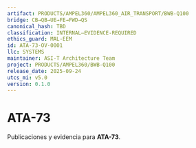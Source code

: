 ```yaml
---
artifact: PRODUCTS/AMPEL360/AMPEL360_AIR_TRANSPORT/BWB-Q100
bridge: CB→QB→UE→FE→FWD→QS
canonical_hash: TBD
classification: INTERNAL–EVIDENCE-REQUIRED
ethics_guard: MAL-EEM
id: ATA-73-OV-0001
llc: SYSTEMS
maintainer: ASI-T Architecture Team
project: PRODUCTS/AMPEL360/BWB-Q100
release_date: 2025-09-24
utcs_mi: v5.0
version: 0.1.0
---
```

# ATA-73

Publicaciones y evidencia para **ATA-73**.
